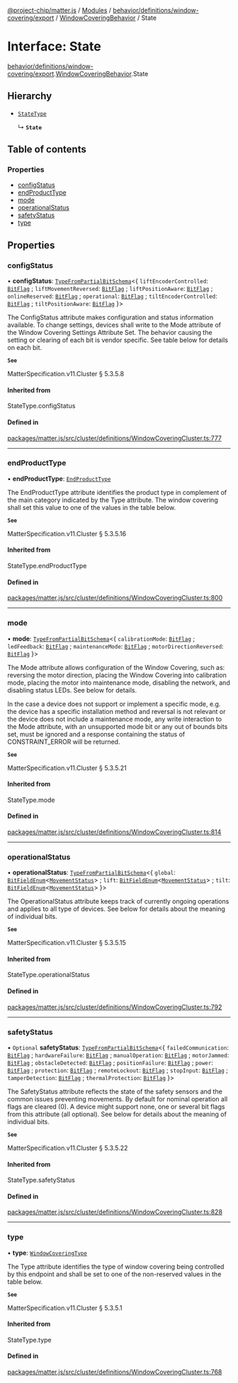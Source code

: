 [@project-chip/matter.js](../README.md) / [Modules](../modules.md) / [behavior/definitions/window-covering/export](../modules/behavior_definitions_window_covering_export.md) / [WindowCoveringBehavior](../modules/behavior_definitions_window_covering_export.WindowCoveringBehavior.md) / State

# Interface: State

[behavior/definitions/window-covering/export](../modules/behavior_definitions_window_covering_export.md).[WindowCoveringBehavior](../modules/behavior_definitions_window_covering_export.WindowCoveringBehavior.md).State

## Hierarchy

- [`StateType`](../modules/behavior_definitions_window_covering_export._internal_.md#statetype)

  ↳ **`State`**

## Table of contents

### Properties

- [configStatus](behavior_definitions_window_covering_export.WindowCoveringBehavior.State.md#configstatus)
- [endProductType](behavior_definitions_window_covering_export.WindowCoveringBehavior.State.md#endproducttype)
- [mode](behavior_definitions_window_covering_export.WindowCoveringBehavior.State.md#mode)
- [operationalStatus](behavior_definitions_window_covering_export.WindowCoveringBehavior.State.md#operationalstatus)
- [safetyStatus](behavior_definitions_window_covering_export.WindowCoveringBehavior.State.md#safetystatus)
- [type](behavior_definitions_window_covering_export.WindowCoveringBehavior.State.md#type)

## Properties

### configStatus

• **configStatus**: [`TypeFromPartialBitSchema`](../modules/schema_export.md#typefrompartialbitschema)\<\{ `liftEncoderControlled`: [`BitFlag`](../modules/schema_export.md#bitflag) ; `liftMovementReversed`: [`BitFlag`](../modules/schema_export.md#bitflag) ; `liftPositionAware`: [`BitFlag`](../modules/schema_export.md#bitflag) ; `onlineReserved`: [`BitFlag`](../modules/schema_export.md#bitflag) ; `operational`: [`BitFlag`](../modules/schema_export.md#bitflag) ; `tiltEncoderControlled`: [`BitFlag`](../modules/schema_export.md#bitflag) ; `tiltPositionAware`: [`BitFlag`](../modules/schema_export.md#bitflag)  }\>

The ConfigStatus attribute makes configuration and status information available. To change settings,
devices shall write to the Mode attribute of the Window Covering Settings Attribute Set. The behavior
causing the setting or clearing of each bit is vendor specific. See table below for details on each bit.

**`See`**

MatterSpecification.v11.Cluster § 5.3.5.8

#### Inherited from

StateType.configStatus

#### Defined in

[packages/matter.js/src/cluster/definitions/WindowCoveringCluster.ts:777](https://github.com/project-chip/matter.js/blob/904d0c9b952b91f28a21803759c5e5c66ee4d272/packages/matter.js/src/cluster/definitions/WindowCoveringCluster.ts#L777)

___

### endProductType

• **endProductType**: [`EndProductType`](../enums/cluster_export.WindowCovering.EndProductType.md)

The EndProductType attribute identifies the product type in complement of the main category indicated by
the Type attribute. The window covering shall set this value to one of the values in the table below.

**`See`**

MatterSpecification.v11.Cluster § 5.3.5.16

#### Inherited from

StateType.endProductType

#### Defined in

[packages/matter.js/src/cluster/definitions/WindowCoveringCluster.ts:800](https://github.com/project-chip/matter.js/blob/904d0c9b952b91f28a21803759c5e5c66ee4d272/packages/matter.js/src/cluster/definitions/WindowCoveringCluster.ts#L800)

___

### mode

• **mode**: [`TypeFromPartialBitSchema`](../modules/schema_export.md#typefrompartialbitschema)\<\{ `calibrationMode`: [`BitFlag`](../modules/schema_export.md#bitflag) ; `ledFeedback`: [`BitFlag`](../modules/schema_export.md#bitflag) ; `maintenanceMode`: [`BitFlag`](../modules/schema_export.md#bitflag) ; `motorDirectionReversed`: [`BitFlag`](../modules/schema_export.md#bitflag)  }\>

The Mode attribute allows configuration of the Window Covering, such as: reversing the motor direction,
placing the Window Covering into calibration mode, placing the motor into maintenance mode, disabling
the network, and disabling status LEDs. See below for details.

In the case a device does not support or implement a specific mode, e.g. the device has a specific
installation method and reversal is not relevant or the device does not include a maintenance mode, any
write interaction to the Mode attribute, with an unsupported mode bit or any out of bounds bits set,
must be ignored and a response containing the status of CONSTRAINT_ERROR will be returned.

**`See`**

MatterSpecification.v11.Cluster § 5.3.5.21

#### Inherited from

StateType.mode

#### Defined in

[packages/matter.js/src/cluster/definitions/WindowCoveringCluster.ts:814](https://github.com/project-chip/matter.js/blob/904d0c9b952b91f28a21803759c5e5c66ee4d272/packages/matter.js/src/cluster/definitions/WindowCoveringCluster.ts#L814)

___

### operationalStatus

• **operationalStatus**: [`TypeFromPartialBitSchema`](../modules/schema_export.md#typefrompartialbitschema)\<\{ `global`: [`BitFieldEnum`](../modules/schema_export.md#bitfieldenum)\<[`MovementStatus`](../enums/cluster_export.WindowCovering.MovementStatus.md)\> ; `lift`: [`BitFieldEnum`](../modules/schema_export.md#bitfieldenum)\<[`MovementStatus`](../enums/cluster_export.WindowCovering.MovementStatus.md)\> ; `tilt`: [`BitFieldEnum`](../modules/schema_export.md#bitfieldenum)\<[`MovementStatus`](../enums/cluster_export.WindowCovering.MovementStatus.md)\>  }\>

The OperationalStatus attribute keeps track of currently ongoing operations and applies to all type of
devices. See below for details about the meaning of individual bits.

**`See`**

MatterSpecification.v11.Cluster § 5.3.5.15

#### Inherited from

StateType.operationalStatus

#### Defined in

[packages/matter.js/src/cluster/definitions/WindowCoveringCluster.ts:792](https://github.com/project-chip/matter.js/blob/904d0c9b952b91f28a21803759c5e5c66ee4d272/packages/matter.js/src/cluster/definitions/WindowCoveringCluster.ts#L792)

___

### safetyStatus

• `Optional` **safetyStatus**: [`TypeFromPartialBitSchema`](../modules/schema_export.md#typefrompartialbitschema)\<\{ `failedCommunication`: [`BitFlag`](../modules/schema_export.md#bitflag) ; `hardwareFailure`: [`BitFlag`](../modules/schema_export.md#bitflag) ; `manualOperation`: [`BitFlag`](../modules/schema_export.md#bitflag) ; `motorJammed`: [`BitFlag`](../modules/schema_export.md#bitflag) ; `obstacleDetected`: [`BitFlag`](../modules/schema_export.md#bitflag) ; `positionFailure`: [`BitFlag`](../modules/schema_export.md#bitflag) ; `power`: [`BitFlag`](../modules/schema_export.md#bitflag) ; `protection`: [`BitFlag`](../modules/schema_export.md#bitflag) ; `remoteLockout`: [`BitFlag`](../modules/schema_export.md#bitflag) ; `stopInput`: [`BitFlag`](../modules/schema_export.md#bitflag) ; `tamperDetection`: [`BitFlag`](../modules/schema_export.md#bitflag) ; `thermalProtection`: [`BitFlag`](../modules/schema_export.md#bitflag)  }\>

The SafetyStatus attribute reflects the state of the safety sensors and the common issues preventing
movements. By default for nominal operation all flags are cleared (0). A device might support none, one
or several bit flags from this attribute (all optional). See below for details about the meaning of
individual bits.

**`See`**

MatterSpecification.v11.Cluster § 5.3.5.22

#### Inherited from

StateType.safetyStatus

#### Defined in

[packages/matter.js/src/cluster/definitions/WindowCoveringCluster.ts:828](https://github.com/project-chip/matter.js/blob/904d0c9b952b91f28a21803759c5e5c66ee4d272/packages/matter.js/src/cluster/definitions/WindowCoveringCluster.ts#L828)

___

### type

• **type**: [`WindowCoveringType`](../enums/cluster_export.WindowCovering.WindowCoveringType.md)

The Type attribute identifies the type of window covering being controlled by this endpoint and shall be
set to one of the non-reserved values in the table below.

**`See`**

MatterSpecification.v11.Cluster § 5.3.5.1

#### Inherited from

StateType.type

#### Defined in

[packages/matter.js/src/cluster/definitions/WindowCoveringCluster.ts:768](https://github.com/project-chip/matter.js/blob/904d0c9b952b91f28a21803759c5e5c66ee4d272/packages/matter.js/src/cluster/definitions/WindowCoveringCluster.ts#L768)
